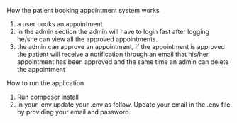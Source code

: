 How the patient booking appointment system works
1. a user books an appointment 
2. In the admin section the admin will have to login fast after logging he/she can view all the approved appointments.
2. the admin can approve an appointment, if the appointment is approved the patient will receive a notification through an email that his/her   appointment has been approved and the same time an admin can delete the appointment

How to run the application
1. Run composer install
2. In your .env update your .env as follow.
Update your email in the .env file by providing your email and password.